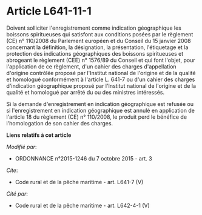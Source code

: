 # Article L641-11-1

Doivent solliciter l'enregistrement comme indication géographique les boissons spiritueuses qui satisfont aux conditions
posées par le règlement (CE) n° 110/2008 du Parlement européen et du Conseil du 15 janvier 2008 concernant la définition, la
désignation, la présentation, l'étiquetage et la protection des indications géographiques des boissons spiritueuses et
abrogeant le règlement (CEE) n° 1576/89 du Conseil et qui font l'objet, pour l'application de ce règlement, d'un cahier des
charges d'appellation d'origine contrôlée proposé par l'Institut national de l'origine et de la qualité et homologué
conformément à l'article L. 641-7 ou d'un cahier des charges d'indication géographique proposé par l'Institut national de
l'origine et de la qualité et homologué par arrêté du ou des ministres intéressés. 

Si la demande d'enregistrement en indication géographique est refusée ou si l'enregistrement en indication géographique est
annulé en application de l'article 18 du règlement (CE) n° 110/2008, le produit perd le bénéfice de l'homologation de son
cahier des charges.

**Liens relatifs à cet article**

_Modifié par_:

  - ORDONNANCE n°2015-1246 du 7 octobre 2015 - art. 3

_Cite_:

  - Code rural et de la pêche maritime - art. L641-7 (V)

_Cité par_:

  - Code rural et de la pêche maritime - art. L642-4-1 (V)
